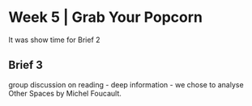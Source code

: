 # Week 5 | Grab Your Popcorn
It was show time for Brief 2

## Brief 3
group discussion on reading - deep information - we chose to analyse Other Spaces by Michel Foucault.
